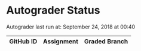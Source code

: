 # Autograder Status
Autograder last run at: September 24, 2018 at 00:40

| GitHub ID | Assignment | Graded Branch |
|-----------|------------|---------------|
